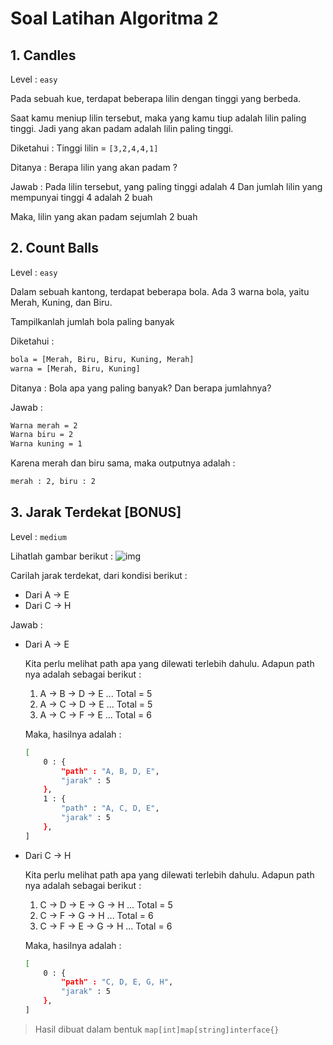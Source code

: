 # Soal Latihan Algoritma 2

## 1. Candles
Level : `easy`

Pada sebuah kue, terdapat beberapa lilin
dengan tinggi yang berbeda.

Saat kamu meniup lilin tersebut, maka yang kamu tiup adalah
lilin paling tinggi. Jadi yang akan padam adalah lilin paling tinggi.

Diketahui :
Tinggi lilin = `[3,2,4,4,1]`

Ditanya :
Berapa lilin yang akan padam ?

Jawab :
Pada lilin tersebut, yang paling tinggi adalah 4
Dan jumlah lilin yang mempunyai tinggi 4 adalah 2 buah

Maka, lilin yang akan padam sejumlah 2 buah

## 2. Count Balls
Level : `easy`

Dalam sebuah kantong, terdapat beberapa bola.
Ada 3 warna bola, yaitu Merah, Kuning, dan Biru.

Tampilkanlah jumlah bola paling banyak

Diketahui :
```bash
bola = [Merah, Biru, Biru, Kuning, Merah]
warna = [Merah, Biru, Kuning]
```

Ditanya :
Bola apa yang paling banyak?
Dan berapa jumlahnya?

Jawab :
```bash
Warna merah = 2
Warna biru = 2
Warna kuning = 1
```

Karena merah dan biru sama, maka outputnya adalah :
```bash
merah : 2, biru : 2
```

## 3. Jarak Terdekat [BONUS]
Level : `medium`

Lihatlah gambar berikut :
![img](https://res.cloudinary.com/noobeeid/image/upload/q_50/v1646911170/blog/courses/golang/Screen_Shot_2022-03-10_at_18.17.41_aibrwv.png)

Carilah jarak terdekat, dari kondisi berikut :
- Dari A -> E
- Dari C -> H

Jawab :
- Dari A -> E
    
    Kita perlu melihat path apa yang dilewati terlebih dahulu. Adapun path nya adalah sebagai berikut : 

    1. A -> B -> D -> E ... Total = 5 
    2. A -> C -> D -> E ... Total = 5
    3. A -> C -> F -> E ... Total = 6

    Maka, hasilnya adalah :
    ```bash
    [
        0 : {
            "path" : "A, B, D, E",
            "jarak" : 5
        },
        1 : {
            "path" : "A, C, D, E",
            "jarak" : 5
        },
    ]
    ```

- Dari C -> H

    Kita perlu melihat path apa yang dilewati terlebih dahulu. Adapun path nya adalah sebagai berikut : 

    1. C -> D -> E -> G -> H ... Total = 5 
    2. C -> F -> G -> H      ... Total = 6
    3. C -> F -> E -> G -> H ... Total = 6

    Maka, hasilnya adalah :
    ```bash
    [
        0 : {
            "path" : "C, D, E, G, H",
            "jarak" : 5
        },
    ]
    ```

> Hasil dibuat dalam bentuk `map[int]map[string]interface{}`